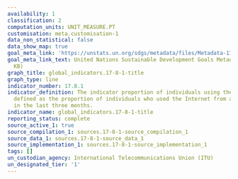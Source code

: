 ```yaml
---
availability: 1
classification: 2
computation_units: UNIT_MEASURE.PT
customisation: meta.customisation-1
data_non_statistical: false
data_show_map: true
goal_meta_link: 'https://unstats.un.org/sdgs/metadata/files/Metadata-17-08-01.pdf '
goal_meta_link_text: United Nations Sustainable Development Goals Metadata (PDF 469
  KB)
graph_title: global_indicators.17-8-1-title
graph_type: line
indicator_number: 17.8.1
indicator_definition: The indicator proportion of individuals using the Internet is
  defined as the proportion of individuals who used the Internet from any location
  in the last three months.
indicator_name: global_indicators.17-8-1-title
reporting_status: complete
source_active_1: true
source_compilation_1: sources.17-8-1-source_compilation_1
source_data_1: sources.17-8-1-source_data_1
source_implementation_1: sources.17-8-1-source_implementation_1
tags: []
un_custodian_agency: International Telecommunications Union (ITU)
un_designated_tier: '1'
---
```


